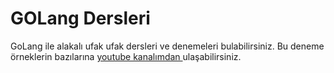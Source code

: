 # GOLang Dersleri
GoLang ile alakalı ufak ufak dersleri ve denemeleri bulabilirsiniz. Bu deneme örneklerin bazılarına [youtube kanalımdan ](https://www.youtube.com/temhaangelio) ulaşabilirsiniz.